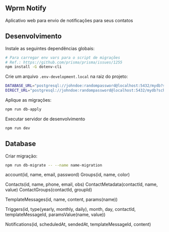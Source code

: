 ## Wprm Notify

Aplicativo web para envio de notificações para seus contatos

## Desenvolvimento

Instale as seguintes dependências globais:

```sh
# Para carregar env vars para o script de migrações
# Ref.: https://github.com/prisma/prisma/issues/1255
npm install -G dotenv-cli
```

Crie um arquivo `.env-development.local` na raiz do projeto:

```sh
DATABASE_URL="postgresql://johndoe:randompassword@localhost:5432/mydb?schema=public"
DIRECT_URL="postgresql://johndoe:randompassword@localhost:5432/mydb?schema=public"
```

Aplique as migrações:

```sh
npm run db-apply
```

Executar servidor de desenvolvimento

```bash
npm run dev
```

## Database

Criar migração:

```sh
npm run db-migrate -- --name name-migration
```

account(id, name, email, password)
Groups(id, name, color)

Contacts(id, name, phone, email, obs)
ContactMetadata(contactId, name, value)
ContactGroups(contactId, groupId)

TemplateMessages(id, name, content, params(name))

Triggers(id, type(yearly, monthly, daily), month, day, contactId, templateMessageId, paramsValue(name, value))

Notifications(id, scheduledAt, sendedAt, templateMessageId, content)